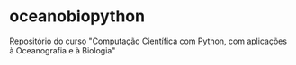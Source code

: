 # oceanobiopython
Repositório do curso "Computação Científica com Python, com aplicações à Oceanografia e à Biologia"
